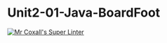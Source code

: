 # Unit2-01-Java-BoardFoot
[![Mr Coxall's Super Linter](https://github.com/ICS4U-Programming-SantiagoHewettSH/Unit2-01-Java-BoardFoot/workflows/Mr%20Coxall's%20Super%20Linter/badge.svg)](https://github.com/ICS4U-Programming-SantiagoHewettSH/Unit2-01-Java-BoardFoot/actions/)
